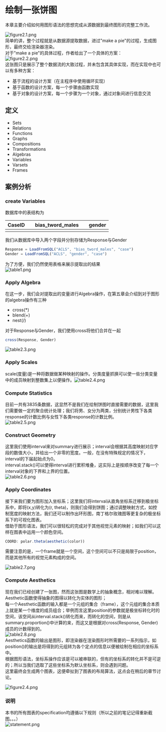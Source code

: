 # 绘制一张饼图

本章主要介绍如何用图形语法的思想完成从源数据到最终图形的完整工作流。

![figure2.1.png](https://cdn.nlark.com/yuque/0/2019/png/171008/1547086681114-8c33335a-b3db-41fa-9e78-1e120aed286e.png#align=left&display=inline&height=91&linkTarget=_blank&name=figure2.1.png&originHeight=362&originWidth=1204&size=54658&width=301)<br />简单的讲，整个过程就是从数据源提取数据，进过"make a pie"的过程，生成图形，最终交给渲染器渲染。<br />对于"make a pie"的具体过程，作者给出了一个具体的方案：<br />![figure2.2.png](https://cdn.nlark.com/yuque/0/2019/png/171008/1547086929649-f29e90a3-ff3b-45eb-abb0-4b56dfc4f217.png#align=left&display=inline&height=302&linkTarget=_blank&name=figure2.2.png&originHeight=646&originWidth=1596&size=102823&width=746)<br />这张图只是展示了整个数据流的大致过程，并未包含其具体实现，而在实现中也可以有多种方案：
* 基于流程的设计方案（在主程序中使用循环实现）
* 基于函数的设计方案，每一个步骤由函数实现
* 基于对象的设计方案，每一个步骤为一个对象，通过对象间进行信息交流

## 定义
* Sets
* Relations
* Functions
* Graphs
* Compositions
* Transformations
* Algebras
* Variables
* Varsets
* Frames

## 案例分析
### create Variables
数据库中的表结构为

| CaseID     | bias_tword_males     | gender |
| --- | --- | --- |
|  |  |  |

我们从数据库中导入两个字段并分别存储为Response与Gender

```javascript
Response = LoadFromSQL("ACLS", "bias_tword_males", "case")
Gender = LoadFromSQL("ACLS", "gender", "case")
```

为了方便，我们仍然使用表格来展示提取出的结果<br />![table1.png](https://cdn.nlark.com/yuque/0/2019/png/171008/1547089475236-bf6c88ab-9d8c-4c37-87ca-94a12e847aaf.png#align=left&display=inline&height=301&linkTarget=_blank&name=table1.png&originHeight=730&originWidth=1270&size=111501&width=524)
### Apply Algebra
在这一步，我们会对提取出的变量进行Algebra操作，在第五章会介绍到对于图形的algebra操作有三种
* cross(*)
* blend(+)
* nest(/)

对于Response与Gender，我们使用cross将他们合并在一起

```javascript
cross(Response, Gender)
```
![table2.3.png](https://cdn.nlark.com/yuque/0/2019/png/171008/1547089875526-27329ad5-8d26-494b-857f-2b51db9eb3ef.png#align=left&display=inline&height=308&linkTarget=_blank&name=table2.3.png&originHeight=754&originWidth=858&size=86554&width=351)
### Apply Scales
scale(度量)是一种将数据做某种映射的操作。分类度量抓换可以使一些分类变量中的成员映射到整数集上以便操作。![table2.4.png](https://cdn.nlark.com/yuque/0/2019/png/171008/1547090148894-a786c9df-6e77-4fb3-ba55-843aa5d4df86.png#align=left&display=inline&height=289&linkTarget=_blank&name=table2.4.png&originHeight=770&originWidth=1404&size=93234&width=527)
### Compute Statistics
目前一共有3835条数据，这显然不是我们在绘制饼图时直接需要的数据，这里我们需要做一定的聚合统计处理；我们将男、女分为两类，分别统计男性下各类response的计数比例与女性下各类response的计数比例。<br />![table2.5.png](https://cdn.nlark.com/yuque/0/2019/png/171008/1547090351212-d1dcb5d1-50f4-4f44-94cb-4902b27d0623.png#align=left&display=inline&height=434&linkTarget=_blank&name=table2.5.png&originHeight=1048&originWidth=1488&size=223471&width=617)
### Construct Geometry
这里我们使用interval来对summary进行展示；interval会根据其高度映射对应字段的数值大小，并给出一个非零的宽度。一般，在没有特殊规定的情况下，interval的下届起始点为0。<br />interval.stack()可以使得interval进行累积堆叠，这实际上是按顺序改变了每一个interval对象的下界和上界的位置。<br />![table2.6.png](https://cdn.nlark.com/yuque/0/2019/png/171008/1547090486354-cd1cc3a5-a368-488f-bbf8-2591c7ec019d.png#align=left&display=inline&height=459&linkTarget=_blank&name=table2.6.png&originHeight=1090&originWidth=1624&size=203371&width=683)
### Apply Coordinates
接下来我们要为图形加入坐标系；这里我们将interval从直角坐标系迁移到极坐标系中，即将(x,y)转化为(r, theta)，则我们会得到饼图；通过调整映射方式，如控制宽度的映射方法，我们还可以制作出环形图，南丁格尔玫瑰图等更复杂的极坐标系下的可视化图表。<br />借助于图形语法，我们可以很轻松的完成对于其他视觉元素的映射；如我们可以这样在图表中运用一个颜色空间。
```javascript
COORD: polar.theta(aesthetic(color))
```
需要注意的是，一个frame就是一个空间，这个空间可以不只是局限于position，而是其他所有的视觉元素构成的空间。

![table2.7.png](https://cdn.nlark.com/yuque/0/2019/png/171008/1547091052018-bff29f74-c87d-4d32-8204-82904c66544a.png#align=left&display=inline&height=501&linkTarget=_blank&name=table2.7.png&originHeight=1062&originWidth=1394&size=197504&width=658)
### Compute Aesthetics
现在我们已经创建了一张图，然而这张图是数学上的抽象概念，相对难以理解。Aesthetic函数使得抽象的图得以转化为实体的图形；<br />每一个Aesthetic函数的输入都是一个元组的集合（frame），这个元组的集合本质上就是某一个维度的成员组合；举例而言这里position的参数就是极坐标转化时的空间，该空间从interval.stack()转化而来，而转化的空间，则是从summary.proportion()中计算的来，而这又是根据对cross(Response, Gender)成员的计数得到的。<br />![table2.8.png](https://cdn.nlark.com/yuque/0/2019/png/171008/1547098701851-a2f833a7-2c80-40f5-9799-ad9265b047c6.png#align=left&display=inline&height=480&linkTarget=_blank&name=table2.8.png&originHeight=1060&originWidth=1648&size=211758&width=746)<br />Aesthetics函数的输出是图形，即渲染器在渲染图形时所需要的一系列指示，如position()的输出是将得到的元组转为各个定点的信息以便被绘制在相应的坐标系中。<br />根据图形语法，坐标系操作应该是可以被串联的，但有的坐标系的转化并不是可逆的；所以当我们选取了这些坐标系为默认坐标系，则会遇到问题。<br />这里最终会生成两个图表，这便牵扯到了图表的布局算法，这点会在稍后的章节讨论。

![figure2.4.png](https://cdn.nlark.com/yuque/0/2019/png/171008/1547099386685-da89d569-5285-467b-85fb-32010ff362f2.png#align=left&display=inline&height=517&linkTarget=_blank&name=figure2.4.png&originHeight=1068&originWidth=1542&size=252697&width=746)

### 说明
本书的所有图表的specification均遵循以下规则（所以之前的笔记记得重新截图。。。）<br />![statement.png](https://cdn.nlark.com/yuque/0/2019/png/171008/1547099575208-85450a46-f3ae-4673-9cce-020a255e75e8.png#align=left&display=inline&height=139&linkTarget=_blank&name=statement.png&originHeight=278&originWidth=690&size=44611&width=345)



